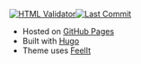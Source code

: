 [![HTML Validator](https://img.shields.io/github/workflow/status/khusika/khusika.github.io/Page%20Test?label=Page%20Test&style=flat-square)](https://github.com/khusika/khusika.github.io/actions/workflows/page-test.yaml)[![Last Commit](https://img.shields.io/github/last-commit/khusika/khusika.github.io/master?style=flat-square)](https://github.com/khusika/khusika.github.io/commits/master)  
* Hosted on [GitHub Pages](https://pages.github.com/)  
* Built with [Hugo](https://gohugo.io/)  
* Theme uses [FeelIt](https://github.com/khusika/FeelIt)  
